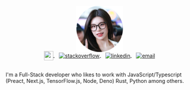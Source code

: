 <p align="center">
    <a href="https://www.google.com/search?q=Yeji+ITZY">
      <img width="125" src="bunder.png" alt="logo" />
    </a>
  </p>
  
  <p align="center" style="margin: -20px 0 30px">
     <a href="https://t.me/ZxhCarkecor" target="_blank">
      <img align="center" src="https://skillicons.dev/icons?i=git" height="25px" width="25px"/>
    </a>
    &nbsp;&nbsp;
    <a href="https://stackoverflow.com/users/4467741/aral-roca" target="_blank">
      <img align="center" src="https://cdn.jsdelivr.net/npm/simple-icons@3.0.1/icons/stackoverflow.svg" alt="stackoverflow" height="22px" width="22px"/>
    </a>
    &nbsp;&nbsp;
    <a href="https://www.linkedin.com/in/aral-roca-gomez-3b536bb1/" target="_blank">
      <img align="center" src="https://cdn.jsdelivr.net/npm/simple-icons@3.0.1/icons/linkedin.svg" alt="linkedin" height="22px" width="22px"/>
    </a>
    &nbsp;&nbsp;
    <a href="mailto:contact@aralroca.com" target="_blank">
      <img align="center" src="https://cdn.jsdelivr.net/npm/simple-icons@3.0.1/icons/protonmail.svg" alt="email" height="22px" width="22px"/>
    </a>
  </p>
  
  I'm a Full-Stack developer who likes to work with JavaScript/Typescript (Preact, Next.js, TensorFlow.js, Node, Deno) Rust, Python among others. 
  